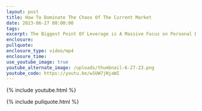 ```yaml
---
layout: post
title: How To Dominate The Chaos Of The Current Market
date: 2023-06-27 00:00:00
tags:
excerpt: The Biggest Point Of Leverage is A Massive Focus on Personal Development
enclosure:
pullquote:
enclosure_type: video/mp4
enclosure_time:
use_youtube_image: true
youtube_alternate_image: /uploads/thumbnail-6-27-23.png
youtube_code: https://youtu.be/w1UW7jNjaWI
---
```

{% include youtube.html %}

{% include pullquote.html %}
